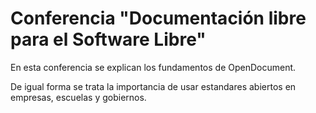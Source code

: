 # Conferencia "Documentación libre para el Software Libre"

En esta conferencia se explican los fundamentos de OpenDocument.

De igual forma se trata la importancia de usar estandares abiertos en empresas, escuelas y gobiernos.
